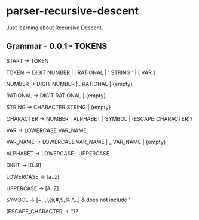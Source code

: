 # parser-recursive-descent
Just learning about Recursive Descent.

## Grammar - 0.0.1 - TOKENS

START -> TOKEN

TOKEN -> DIGIT NUMBER | . RATIONAL | ' STRING ' | [ VAR ]

NUMBER -> DIGIT NUMBER | . RATIONAL | {empty}

RATIONAL -> DIGIT RATIONAL | {empty}

STRING -> CHARACTER STRING | {empty}

CHARACTER -> NUMBER | ALPHABET | SYMBOL | (ESCAPE_CHARACTER)?

VAR -> LOWERCASE VAR_NAME

VAR_NAME -> LOWERCASE VAR_NAME | _ VAR_NAME | {empty}

ALPHABET -> LOWERCASE | UPPERCASE

DIGIT -> [0..9]

LOWERCASE -> [a..z]

UPPERCASE -> [A..Z]

SYMBOL -> [~,`,!,@,#,$,%,^,..] & does not include '

(ESCAPE_CHARACTER -> '')?
